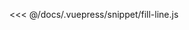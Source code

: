 <ClientOnly>
  <code-view name="fill-line" :is-code-view="false"/>
</ClientOnly>

<<< @/docs/.vuepress/snippet/fill-line.js
